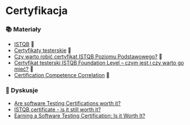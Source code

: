 # Certyfikacja

### 📚 Materiały

* [ISTQB](istqb.md) 🏤
* [Certyfikaty testerskie](lista-certyfikatow-testerskich.md) 🏤
* [Czy warto robić certyfikat ISTQB Poziomu Podstawowego?](http://testerzy.pl/baza-wiedzy/wiecej-niz-szkolenie-istqb-poziomu-podstawowego) 📖 
* [Certyfikat testerski ISTQB Foundation Level – czym jest i czy warto go mieć?](http://jakzostactesterem.pl/certyfikat-testerski-istqb-foundation-czym-warto-go-miec/) 📖 
* [Certification Competence Correlation](https://martinfowler.com/bliki/CertificationCompetenceCorrelation.html) 📖

### 💬 Dyskusje

* [Are software Testing Certifications worth it?](https://club.ministryoftesting.com/t/are-software-testing-certifications-worth-it/259/6)
* [ISTQB certificate - is it still worth it?](https://www.utest.com/forums/12764/page/1)
* [Earning a Software Testing Certification: Is it Worth It?](https://leantesting.com/software-testing-certification/)

